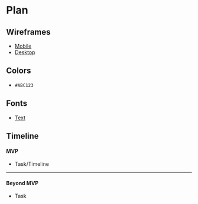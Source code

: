 # Plan

## Wireframes
* [Mobile](https://wireframe.cc/u895Ey)
* [Desktop](https://wireframe.cc/tX0HsS)

## Colors
* `#ABC123`

## Fonts
* [Text](URL)

## Timeline

#### MVP

* Task/Timeline

---

#### Beyond MVP

* Task








<!-- DO NOT USE THIS YET

| Name | Glows | Grows |
| -------- | ------- | ------- |
|   |   |
|   |   |
|   |   |
|   |   |
|   |   |
|   |   |

-->

